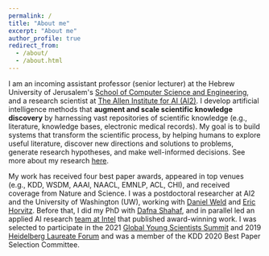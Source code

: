```yaml
---
permalink: /
title: "About me"
excerpt: "About me"
author_profile: true
redirect_from: 
  - /about/
  - /about.html
---
```


I am an incoming assistant professor (senior lecturer) at the Hebrew University of Jerusalem's [School of Computer Science and Engineering](https://www.cs.huji.ac.il/), and a research scientist at [The Allen Institute for AI (AI2)](https://allenai.org/). I develop artificial intelligence methods that **augment and scale scientific knowledge discovery** by harnessing vast repositories of scientific knowledge (e.g., literature, knowledge bases, electronic medical records). My goal is to build systems that transform the scientific process, by helping humans to explore useful literature, discover new directions and solutions to problems, generate research hypotheses, and make well-informed decisions. See more about my research [here](research).

My work has received four best paper awards, appeared in top venues (e.g., KDD, WSDM, AAAI, NAACL, EMNLP, ACL, CHI), and received coverage from Nature and Science.  I was a postdoctoral researcher at AI2 and the University of Washington (UW), working with [Daniel Weld](https://www.cs.washington.edu/people/faculty/weld) and [Eric Horvitz](https://www.microsoft.com/en-us/research/people/horvitz/). Before that, I did my PhD with [Dafna Shahaf](http://www.hyadatalab.com/), and in parallel led an applied AI research [team at Intel](https://www.intel.com/content/www/us/en/artificial-intelligence/bios/tom-hope.html) that published award-winning work. I was selected to participate in the 2021 [Global Young Scientists Summit](https://www.nrf.gov.sg/gyss/home) and 2019 [Heidelberg Laureate Forum](https://www.heidelberg-laureate-forum.org/about-us.html) and was a member of the KDD 2020 Best Paper Selection Committee.




